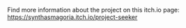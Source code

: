Find more information about the project on this itch.io page:
https://synthasmagoria.itch.io/project-seeker

